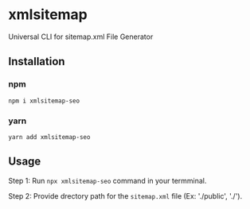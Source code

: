 # xmlsitemap

Universal CLI for sitemap.xml File Generator

## Installation

### npm

```shell
npm i xmlsitemap-seo
```

### yarn

```shell
yarn add xmlsitemap-seo
```

## Usage

Step 1: Run `npx xmlsitemap-seo` command in your termminal.

Step 2: Provide drectory path for the `sitemap.xml` file (Ex: './public', './').
